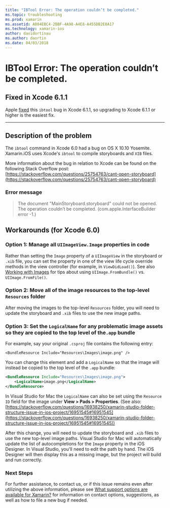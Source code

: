 ```yaml
---
title: "IBTool Error: The operation couldn’t be completed."
ms.topic: troubleshooting
ms.prod: xamarin
ms.assetid: A804EBC4-2BBF-4A98-A4E8-A455DB2E8A17
ms.technology: xamarin-ios
author: davidortinau
ms.author: daortin
ms.date: 04/03/2018
---
```


# IBTool Error: The operation couldn’t be completed.

## Fixed in Xcode 6.1.1

Apple [fixed](https://developer.apple.com/library/content/documentation/Xcode/Conceptual/RN-Xcode-Archive/Chapters/xc6_release_notes.html#//apple_ref/doc/uid/TP40016994-CH4-SW1) this `ibtool` bug in Xcode 6.1.1, so upgrading to Xcode 6.1.1 or higher is the easiest fix.

* * *

## Description of the problem

The `ibtool` command in Xcode 6.0 had a bug on OS X 10.10 Yosemite. Xamarin.iOS uses Xcode's `ibtool` to compile storyboards and `XIB` files.

More information about the bug in relation to Xcode can be found on the following Stack Overflow post: [https://stackoverflow.com/questions/25754763/cant-open-storyboard](https://stackoverflow.com/questions/25754763/cant-open-storyboard)

### Error message

> The document "MainStoryboard.storyboard" could not be opened. The operation couldn’t be completed. (com.apple.InterfaceBuilder error -1.)

## Workarounds (for Xcode 6.0)

### Option 1: Manage all `UIImageView.Image` properties in code

Rather than setting the `Image` property of a `UIImageView` in the storyboard or `.xib` file, you can set the property in one of the view life cycle override methods in the view controller (for example, in `ViewDidLoad()`). See also [Working with Images](~/ios/app-fundamentals/images-icons/index.md) for tips about using `UIImage.FromBundle()` vs. `UIImage.FromFile()`.

### Option 2: Move all of the image resources to the top-level `Resources` folder

After moving the images to the top-level `Resources` folder, you will need to update the storyboard and `.xib` files to use the new image paths.

### Option 3: Set the `LogicalName` for any problematic image assets so they are copied to the top level of the`.app` bundle

For example, say your original `.csproj` file contains the following entry:

`<BundleResource Include="Resources\Images\image.png" />`

You can change this element and add a `LogicalName` so that the image will instead be copied to the top level of the `.app` bundle:

```xml
<BundleResource Include="Resources\Images\image.png">
    <LogicalName>image.png</LogicalName>
</BundleResource>
```

In Visual Studio for Mac the `LogicalName` can also be set using the `Resource ID` field for the image under **View > Pads > Properties**. (See also: [https://stackoverflow.com/questions/16938250/xamarin-studio-folder-structure-issue-in-ios-project/16951545#16951545](https://stackoverflow.com/questions/16938250/xamarin-studio-folder-structure-issue-in-ios-project/16951545#16951545))

After this change, you will need to update the storyboard and `.xib` files to use the new top-level image paths. Visual Studio for Mac will automatically update the list of autocompletions for the `Image` property in the iOS Designer. In Visual Studio, you'll need to edit the path by hand. The iOS Designer will then display this as a missing image, but the project will build and run correctly.

### Next Steps

For further assistance, to contact us, or if this issue remains even after utilizing the above information, please see [What support options are available for Xamarin?](~/cross-platform/troubleshooting/support-options.md) for information on contact options, suggestions, as well as how to file a new bug if needed.
